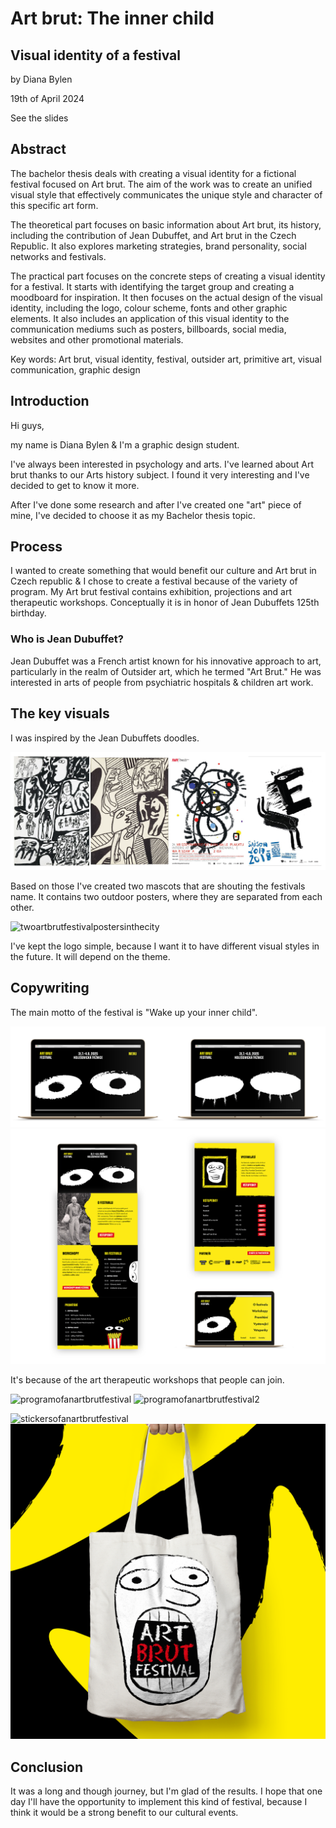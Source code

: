 # Art brut: The inner child
## Visual identity of a festival

by Diana Bylen

19th of April 2024

See the slides

## Abstract
The bachelor thesis deals with creating a visual identity for a fictional festival focused on Art brut. The aim of the work was to create an unified visual style that effectively communicates the unique style and character of this specific art form.

The theoretical part focuses on basic information about Art brut, its history, including the contribution of Jean Dubuffet, and Art brut in the Czech Republic. It also explores marketing strategies, brand personality, social networks and festivals.

The practical part focuses on the concrete steps of creating a visual identity for a festival. It starts with identifying the target group and creating a moodboard for inspiration. It then focuses on the actual design of the visual identity, including the logo, colour scheme, fonts and other graphic elements. It also includes an application of this visual identity to the communication mediums such as posters, billboards, social media, websites and other promotional materials.

Key words: Art brut, visual identity, festival, outsider art, primitive art, visual communication, graphic design

## Introduction
Hi guys,

my name is Diana Bylen & I'm a graphic design student.

I've always been interested in psychology and arts. I've learned about Art brut thanks to our Arts history subject. I found it very interesting and I've decided to get to know it more.

After I've done some research and after I've created one "art" piece of mine, I've decided to choose it as my Bachelor thesis topic.

## Process
I wanted to create something that would benefit our culture and Art brut in Czech republic & I chose to create a festival because of the variety of program. My Art brut festival contains exhibition, projections and art therapeutic workshops. Conceptually it is in honor of Jean Dubuffets 125th birthday.

### Who is Jean Dubuffet?
Jean Dubuffet was a French artist known for his innovative approach to art, particularly in the realm of Outsider art, which he termed "Art Brut." He was interested in arts of people from psychiatric hospitals & children art work.

## The key visuals
I was inspired by the Jean Dubuffets doodles.

![jeandubuffetdoodlesandmoodboardforartbrutfestival](img/12_Moodboard.png)

Based on those I've created two mascots that are shouting the festivals name. It contains two outdoor posters, where they are separated from each other.

![twoartbrutfestivalpostersinthecity](img/two_heads_city.png)

I've kept the logo simple, because I want it to have different visual styles in the future. It will depend on the theme.

## Copywriting
The main motto of the festival is "Wake up your inner child".

![artbrutfestivalwebsite1](img/web1.png)
![artbrutfestivalwebsite2](img/web2.png)

It's because of the art therapeutic workshops that people can join.

![programofanartbrutfestival](img/program1.png)
![programofanartbrutfestival2](img/program2.png)

![stickersofanartbrutfestival](img/stickers.png) ![artbrutfestivaltothebag](img/bag.png)

## Conclusion
It was a long and though journey, but I'm glad of the results. I hope that one day I'll have the opportunity to implement this kind of festival, because I think it would be a strong benefit to our cultural events.
